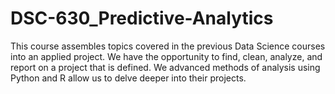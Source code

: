 # DSC-630_Predictive-Analytics

This course assembles topics covered in the previous Data Science courses into an applied project.  We have the opportunity to find, clean, analyze, and report on a project that is defined. We advanced methods of analysis using Python and R allow us to delve deeper into their projects.
